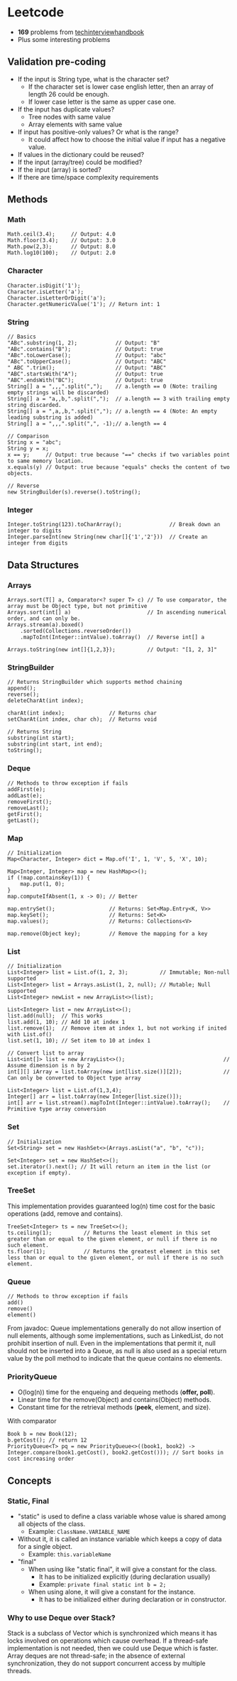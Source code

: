 # Leetcode
- **169** problems from [techinterviewhandbook](https://www.techinterviewhandbook.org/grind75?weeks=4&hours=40&mode=all&order=topics&grouping=topics#)
- Plus some interesting problems

## Validation pre-coding
- If the input is String type, what is the character set?
  - If the character set is lower case english letter, then an array of length 26 could be enough. 
  - If lower case letter is the same as upper case one.
- If the input has duplicate values?
  - Tree nodes with same value
  - Array elements with same value
- If input has positive-only values? Or what is the range?
  - It could affect how to choose the initial value if input has a negative value.
- If values in the dictionary could be reused?
- If the input (array/tree) could be modified?
- If the input (array) is sorted?
- If there are time/space complexity requirements
## Methods
### Math
```
Math.ceil(3.4);     // Output: 4.0
Math.floor(3.4);    // Output: 3.0
Math.pow(2,3);      // Output: 8.0
Math.log10(100);    // Output: 2.0
```
### Character
```
Character.isDigit('1');
Character.isLetter('a');
Character.isLetterOrDigit('a');
Character.getNumericValue('1'); // Return int: 1
```
### String
```
// Basics
"ABc".substring(1, 2);            // Output: "B" 
"ABc".contains("B");              // Output: true
"ABc".toLowerCase();              // Output: "abc"
"ABc".toUpperCase();              // Output: "ABC"
" ABC ".trim();                   // Output: "ABC"
"ABC".startsWith("A");            // Output: true
"ABC".endsWith("BC");             // Output: true
String[] a = ",,,".split(",");    // a.length == 0 (Note: trailing empty strings will be discarded)
String[] a = "a,,b,".split(",");  // a.length == 3 with trailing empty string discarded.
String[] a = ",a,,b,".split(","); // a.length == 4 (Note: An empty leading substring is added)
String[] a = ",,,".split(",", -1);// a.length == 4

// Comparison
String x = "abc";
String y = x;
x == y;     // Output: true because "==" checks if two variables point to same memory location.
x.equals(y) // Output: true because "equals" checks the content of two objects.

// Reverse
new StringBuilder(s).reverse().toString();
```
### Integer
```
Integer.toString(123).toCharArray();               // Break down an integer to digits
Integer.parseInt(new String(new char[]{'1','2'}))  // Create an integer from digits
```
## Data Structures
### Arrays
```
Arrays.sort(T[] a, Comparator<? super T> c) // To use comparator, the array must be Object type, but not primitive 
Arrays.sort(int[] a)                        // In ascending numerical order, and can only be.
Arrays.stream(a).boxed()
    .sorted(Collections.reverseOrder())
    .mapToInt(Integer::intValue).toArray()  // Reverse int[] a

Arrays.toString(new int[]{1,2,3});          // Output: "[1, 2, 3]"
```
### StringBuilder
```
// Returns StringBuilder which supports method chaining
append();
reverse(); 
deleteCharAt(int index);

charAt(int index);              // Returns char
setCharAt(int index, char ch);  // Returns void                    

// Returns String
substring(int start);
substring(int start, int end);
toString();
```
### Deque
```
// Methods to throw exception if fails
addFirst(e);
addLast(e);
removeFirst();
removeLast();
getFirst();
getLast();
```
### Map
```
// Initialization
Map<Character, Integer> dict = Map.of('I', 1, 'V', 5, 'X', 10);

Map<Integer, Integer> map = new HashMap<>();
if (!map.containsKey(1)) {
    map.put(1, 0);
}
map.computeIfAbsent(1, x -> 0); // Better

map.entrySet();                 // Returns: Set<Map.Entry<K, V>>
map.keySet();                   // Returns: Set<K>
map.values();                   // Returns: Collections<V>

map.remove(Object key);         // Remove the mapping for a key
```
### List
```
// Initialization
List<Integer> list = List.of(1, 2, 3);          // Immutable; Non-null supported
List<Integer> list = Arrays.asList(1, 2, null); // Mutable; Null supported
List<Integer> newList = new ArrayList<>(list);

List<Integer> list = new ArrayList<>();
list.add(null);  // This works
list.add(1, 10); // Add 10 at index 1
list.remove(1);  // Remove item at index 1, but not working if inited with List.of()
list.set(1, 10); // Set item to 10 at index 1

// Convert list to array
List<int[]> list = new ArrayList<>();                               // Assume dimension is n by 2
int[][] iArray = list.toArray(new int[list.size()][2]);             // Can only be converted to Object type array

List<Integer> list = List.of(1,3,4);
Integer[] arr = list.toArray(new Integer[list.size()]);
int[] arr = list.stream().mapToInt(Integer::intValue).toArray();    // Primitive type array conversion
```
### Set
```
// Initialization
Set<String> set = new HashSet<>(Arrays.asList("a", "b", "c"));

Set<Integer> set = new HashSet<>();
set.iterator().next(); // It will return an item in the list (or exception if empty).
```
### TreeSet
This implementation provides guaranteed log(n) time cost for the basic operations (add, remove and contains).
```
TreeSet<Integer> ts = new TreeSet<>();
ts.ceiling(1);          // Returns the least element in this set greater than or equal to the given element, or null if there is no such element.
ts.floor(1);            // Returns the greatest element in this set less than or equal to the given element, or null if there is no such element.
```
### Queue
```
// Methods to throw exception if fails
add()
remove()
element()
```
From javadoc:
Queue implementations generally do not allow insertion of null elements, although some implementations, such as LinkedList, do not prohibit insertion of null. Even in the implementations that permit it, null should not be inserted into a Queue, as null is also used as a special return value by the poll method to indicate that the queue contains no elements.
### PriorityQueue
- O(log(n)) time for the enqueing and dequeing methods (**offer, poll**).
- Linear time for the remove(Object) and contains(Object) methods.
- Constant time for the retrieval methods (**peek**, element, and size).

With comparator
```
Book b = new Book(12);
b.getCost(); // return 12
PriorityQueue<T> pq = new PriorityQueue<>((book1, book2) -> Integer.compare(book1.getCost(), book2.getCost())); // Sort books in cost increasing order
```
## Concepts
### Static, Final
- "static" is used to define a class variable whose value is shared among all objects of the class.
  - Example: `ClassName.VARIABLE_NAME`
- Without it, it is called an instance variable which keeps a copy of data for a single object.
  - Example: `this.variableName`
- "final"
  - When using like "static final", it will give a constant for the class.
    - It has to be initialized explicitly (during declaration usually)
    - Example: `private final static int b = 2;`
  - When using alone, it will give a constant for the instance.
    - It has to be initialized either during declaration or in constructor.
### Why to use Deque over Stack?
Stack is a subclass of Vector which is synchronized which means it has locks involved on operations which cause overhead. If a thread-safe implementation is not needed, then we could use Deque which is faster. Array deques are not thread-safe; in the absence of external synchronization, they do not support concurrent access by multiple threads.
